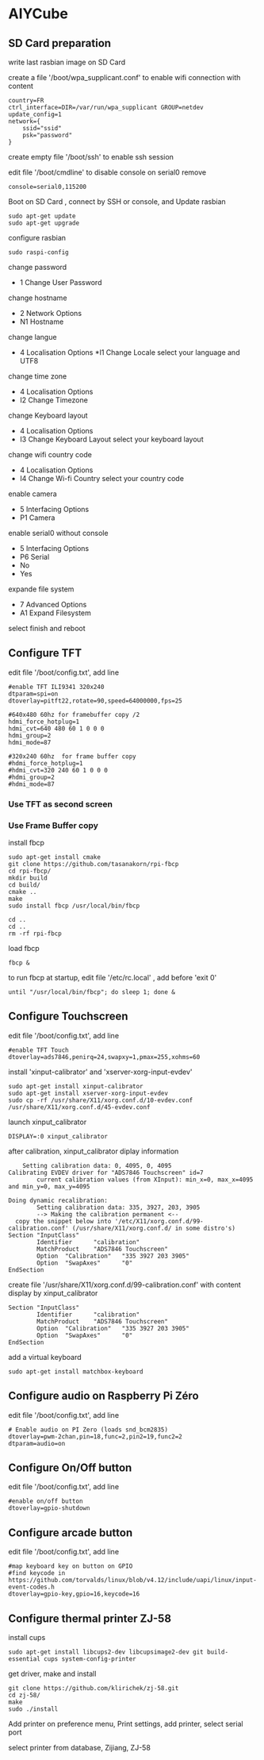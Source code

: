 # AIYCube


## SD Card preparation

write last rasbian image on SD Card

create a file '/boot/wpa_supplicant.conf' to enable wifi connection
with content

    country=FR
    ctrl_interface=DIR=/var/run/wpa_supplicant GROUP=netdev
    update_config=1
    network={
        ssid="ssid"
        psk="password"
    }

create empty file '/boot/ssh' to enable ssh session

edit file '/boot/cmdline' to disable console on serial0
remove

    console=serial0,115200

Boot on SD Card , connect by SSH or console, and Update rasbian

    sudo apt-get update
    sudo apt-get upgrade
    
configure rasbian

    sudo raspi-config
change password    
* 1 Change User Password

change hostname  
* 2 Network Options
* N1 Hostname
  
change langue 
* 4 Localisation Options
*I1 Change Locale
select your language and UTF8 

change time zone
* 4 Localisation Options
* I2 Change Timezone

change Keyboard layout
* 4 Localisation Options
* I3 Change Keyboard Layout
select your keyboard layout

change wifi country code
* 4 Localisation Options
* I4 Change Wi-fi Country
select your country code

enable camera
* 5 Interfacing Options
* P1 Camera

enable serial0 without console
* 5 Interfacing Options
* P6 Serial
* No
* Yes
  
expande file system
* 7 Advanced Options
* A1 Expand Filesystem
  
select finish and reboot

## Configure TFT

edit file '/boot/config.txt', add line

    #enable TFT ILI9341 320x240
    dtparam=spi=on
    dtoverlay=pitft22,rotate=90,speed=64000000,fps=25
    
    #640x480 60hz for framebuffer copy /2
    hdmi_force_hotplug=1
    hdmi_cvt=640 480 60 1 0 0 0
    hdmi_group=2
    hdmi_mode=87
    
    #320x240 60hz  for frame buffer copy
    #hdmi_force_hotplug=1
    #hdmi_cvt=320 240 60 1 0 0 0
    #hdmi_group=2
    #hdmi_mode=87

### Use TFT as second screen

### Use Frame Buffer copy
install fbcp

    sudo apt-get install cmake
    git clone https://github.com/tasanakorn/rpi-fbcp
    cd rpi-fbcp/
    mkdir build
    cd build/
    cmake ..
    make
    sudo install fbcp /usr/local/bin/fbcp
    
    cd ..
    cd ..
    rm -rf rpi-fbcp

load fbcp

    fbcp &
    
to run fbcp at startup, edit file '/etc/rc.local' , add before 'exit 0'

    until "/usr/local/bin/fbcp"; do sleep 1; done &

## Configure Touchscreen

edit file '/boot/config.txt', add line

    #enable TFT Touch
    dtoverlay=ads7846,penirq=24,swapxy=1,pmax=255,xohms=60
    
install 'xinput-calibrator' and 'xserver-xorg-input-evdev' 
    
    sudo apt-get install xinput-calibrator
    sudo apt-get install xserver-xorg-input-evdev
    sudo cp -rf /usr/share/X11/xorg.conf.d/10-evdev.conf /usr/share/X11/xorg.conf.d/45-evdev.conf

launch xinput_calibrator

    DISPLAY=:0 xinput_calibrator
    
after calibration, xinput_calibrator diplay information

        Setting calibration data: 0, 4095, 0, 4095
    Calibrating EVDEV driver for "ADS7846 Touchscreen" id=7
            current calibration values (from XInput): min_x=0, max_x=4095 and min_y=0, max_y=4095

    Doing dynamic recalibration:
            Setting calibration data: 335, 3927, 203, 3905
            --> Making the calibration permanent <--
      copy the snippet below into '/etc/X11/xorg.conf.d/99-calibration.conf' (/usr/share/X11/xorg.conf.d/ in some distro's)
    Section "InputClass"
            Identifier      "calibration"
            MatchProduct    "ADS7846 Touchscreen"
            Option  "Calibration"   "335 3927 203 3905"
            Option  "SwapAxes"      "0"
    EndSection

create file '/usr/share/X11/xorg.conf.d/99-calibration.conf' with content display by xinput_calibrator

    Section "InputClass"
            Identifier      "calibration"
            MatchProduct    "ADS7846 Touchscreen"
            Option  "Calibration"   "335 3927 203 3905"
            Option  "SwapAxes"      "0"
    EndSection

add a virtual keyboard

    sudo apt-get install matchbox-keyboard
 
## Configure audio on Raspberry Pi Zéro

edit file '/boot/config.txt', add line

    # Enable audio on PI Zero (loads snd_bcm2835)
    dtoverlay=pwm-2chan,pin=18,func=2,pin2=19,func2=2
    dtparam=audio=on

## Configure On/Off button

edit file '/boot/config.txt', add line
    
    #enable on/off button
    dtoverlay=gpio-shutdown

## Configure arcade button

edit file '/boot/config.txt', add line
    
    #map keyboard key on button on GPIO
    #find keycode in https://github.com/torvalds/linux/blob/v4.12/include/uapi/linux/input-event-codes.h
    dtoverlay=gpio-key,gpio=16,keycode=16

## Configure thermal printer ZJ-58

install cups 

    sudo apt-get install libcups2-dev libcupsimage2-dev git build-essential cups system-config-printer

get driver, make and install

    git clone https://github.com/klirichek/zj-58.git
    cd zj-58/
    make
    sudo ./install
Add printer on preference menu, Print settings, 
add printer, select serial port

select printer from database, Zijiang, ZJ-58


    
    

